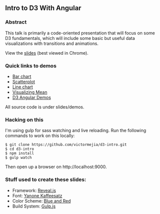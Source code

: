 ## Intro to D3 With Angular

### Abstract
This talk is primarily a code-oriented presentation that will focus on some D3 fundamentals, which will include some basic but useful data visualizations with transitions and animations.

View the [slides](http://victormejia.github.io/d3-intro) (best viewed in Chrome).

### Quick links to demos
* [Bar chart](http://victormejia.github.io/d3-intro/demos/05-barchart-tooltips/)
* [Scatterplot](http://victormejia.github.io/d3-intro/demos/04-scatterplot-animated/)
* [Line chart](http://victormejia.github.io/d3-intro/demos/06-linechart/)
* [Visualizing Mean](http://victormejia.github.io/d3-intro/demos/mean/)
* [D3 Angular Demos](http://victormejia.github.io/d3-angular-demos)

All source code is under slides/demos.

### Hacking on this
I'm using gulp for sass watching and live reloading. Run the following commands to work on this locally:

    $ git clone https://github.com/victormejia/d3-intro.git
    $ cd d3-intro
    $ npm install
    $ gulp watch

Then open up a browser on http://localhost:9000.

### Stuff used to create these slides:
* Framework: [Reveal.js](http://lab.hakim.se/reveal-js/)
* Font: [Yanone Kaffeesatz](https://www.google.com/fonts/specimen/Yanone+Kaffeesatz)
* Color Scheme: [Blue and Red](https://kuler.adobe.com/Blue-and-Red-color-theme-3876368)
* Build System: [Gulp.js](http://gulpjs.com/)
